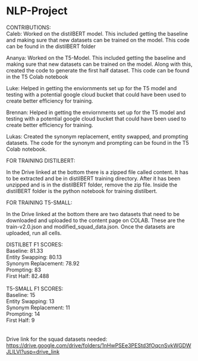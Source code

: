 # NLP-Project

CONTRIBUTIONS: \
Caleb:  Worked on the distilBERT model. This included getting the baseline and making sure that new datasets can be trained on the model. This code can be found in the distilBERT folder 

Ananya: Worked on the T5-Model. This included getting the baseline and making sure that new datasets can be trained on the model. Along with this, created the code to generate the first half dataset. This code can be found in the T5 Colab notebook 

Luke: Helped in getting the enviornments set up for the T5 model and testing with a potential google cloud bucket that could have been used to create better efficiency for training. 

Brennan: Helped in getting the enviornments set up for the T5 model and testing with a potential google cloud bucket that could have been used to create better efficiency for training. 

Lukas: Created the synonym replacement, entity swapped, and prompting datasets. The code for the synonym and prompting can be found in the T5 Colab notebook.

FOR TRAINING DISTILBERT:

In the Drive linked at the bottom there is a zipped file called content. It has to be extracted and be in distilBERT training directory. After it has been unzipped and is in the distilBERT folder, remove the zip file. Inside the distilBERT folder is the python notebook for training distilbert.

FOR TRAINING T5-SMALL:

In the Drive linked at the bottom there are two datasets that need to be downloaded and uploaded to the content page on COLAB. These are the train-v2.0.json and modified_squad_data.json. Once the datasets are uploaded, run all cells.

DISTILBET F1 SCORES: \
Baseline: 81.33 \
Entity Swapping: 80.13 \
Synonym Replacement: 78.92 \
Prompting: 83 \
First Half: 82.488 \
\
T5-SMALL F1 SCORES: \
Baseline: 15 \
Entity Swapping: 13 \
Synonym Replacement: 11 \
Prompting: 14 \
First Half: 9 \
\
\
Drive link for the squad datasets needed: https://drive.google.com/drive/folders/1nHwPSEe3PEStd3fOqcnSvkWGDWJLILVl?usp=drive_link
